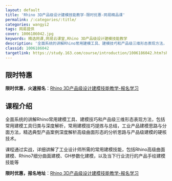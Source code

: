```yaml
---
layout: default
title: 'Rhino 3D产品级设计建模技能教学-限时优惠-网易精品课'
permalink: /:categories/:title/
categories: wangyi2
tags: 网易提供
cover: 1006186042.jpg
keywords: 精选网课,网易云课堂,Rhino 3D产品级设计建模技能教学
description: '全面系统的讲解Rhino常用建模工具、建模技巧和产品级三维形态表现方法，包括常用建模工具归类与深度解析，常用建模技巧提炼'
classid: 1006186042
targetlink: https://study.163.com/course/introduction/1006186042.htm?share=1&shareId=1025206652&utm_campaign=share&utm_medium=iphoneShare&utm_source=&utm_u=1025206652
---
```


## 限时特惠

**限时优惠，火速报名**：[Rhino 3D产品级设计建模技能教学-报名学习](https://study.163.com/course/introduction/1006186042.htm?share=1&shareId=1025206652&utm_campaign=share&utm_medium=iphoneShare&utm_source=&utm_u=1025206652)

## 课程介绍

全面系统的讲解Rhino常用建模工具、建模技巧和产品级三维形态表现方法，包括常用建模工具归类与深度解析，常用建模技巧提炼与总结，工业产品建模思路与分面方法，精选典型产品案例深度解析高级曲面形态的分析思路与产品级建模的硬核技术。

课程通过实战，详细讲解了工业设计师所需的常用建模技能，包括Rhino高级曲面建模、Rhino7细分曲面建模、GH参数化建模，以及当下行业流行的产品手绘建模技能等

**限时优惠，报名地址**：[Rhino 3D产品级设计建模技能教学-报名学习](https://study.163.com/course/introduction/1006186042.htm?share=1&shareId=1025206652&utm_campaign=share&utm_medium=iphoneShare&utm_source=&utm_u=1025206652)

